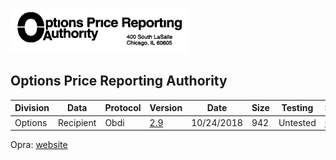 [![Opra](https://github.com/Open-Markets-Initiative/Directory/blob/master/Logos/Opra.png)](https://www.opraplan.com)


## Options Price Reporting Authority

|Division | Data | Protocol | Version | Date | Size | Testing | Specification|
|--- | --- | --- | --- | --- | --- | --- | ---|
|Options | Recipient | Obdi | [2.9][Opra.Options.Recipient.Obdi.v2.9.Structs] | 10/24/2018 | 942 | Untested | [url][Opra.Options.Recipient.Obdi.v2.9.Url] - [pdf][Opra.Options.Recipient.Obdi.v2.9.Pdf]|


Opra: [website](https://www.opraplan.com "Go to Options Price Reporting Authority")


[Opra.Options.Recipient.Obdi.v2.9.Structs]: https://github.com/Open-Markets-Initiative/c-structs/blob/master/Opra/Opra.Options.Recipient.Obdi.v2.9.h "Options Price Reporting Authority 2.9 C# Parsers Source File"
[Opra.Options.Recipient.Obdi.v2.9.Url]: https://www.opradata.com/specs/opra_output_binary_dr_spec.pdf "Specification url"
[Opra.Options.Recipient.Obdi.v2.9.Pdf]: https://github.com/Open-Markets-Initiative/Directory/blob/master/Specifications/Opra/Opra.Options.Recipient.Bdi.v2.7.pdf "Options Price Reporting Authority 2.9 Pdf"
